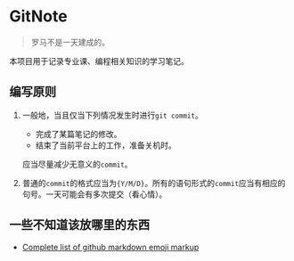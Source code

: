 # GitNote

> 罗马不是一天建成的。

本项目用于记录专业课、编程相关知识的学习笔记。

## 编写原则

1. 一般地，当且仅当下列情况发生时进行`git commit`。

   - 完成了某篇笔记的修改。
   - 结束了当前平台上的工作，准备关机时。

   应当尽量减少无意义的`commit`。

2. 普通的`commit`的格式应当为`{Y/M/D}`。所有的语句形式的`commit`应当有相应的句号。一天可能会有多次提交（看心情）。

## 一些不知道该放哪里的东西

- [Complete list of github markdown emoji markup](https://gist.github.com/rxaviers/7360908)

